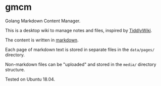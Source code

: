 # gmcm

Golang Markdown Content Manager.

This is a desktop wiki to manage notes and files,
inspired by [TiddlyWiki](https://tiddlywiki.com/).

The content is written in
[markdown](https://daringfireball.net/projects/markdown/syntax).

Each page of markdown text is stored in separate files in the `data/pages/` directory.

Non-markdown files can be "uploaded" and stored in the `media/` directory structure.

Tested on Ubuntu 18.04.
